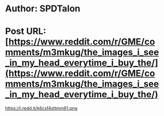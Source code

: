 # Author: SPDTalon
# Post URL: [https://www.reddit.com/r/GME/comments/m3mkug/the_images_i_see_in_my_head_everytime_i_buy_the/](https://www.reddit.com/r/GME/comments/m3mkug/the_images_i_see_in_my_head_everytime_i_buy_the/)


https://i.redd.it/k6csf4sttmm61.png